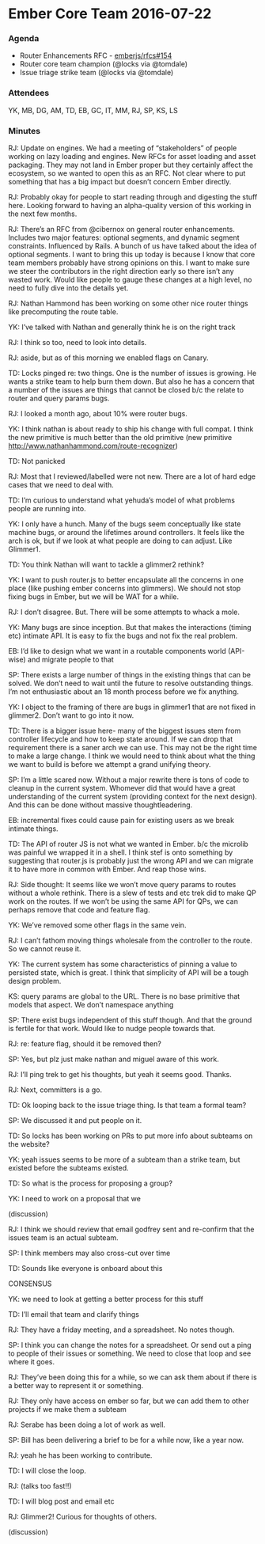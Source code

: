 Ember Core Team 2016-07-22
==========================

### Agenda

-   Router Enhancements RFC - [emberjs/rfcs\#154](https://github.com/emberjs/rfcs/pull/154)
-   Router core team champion (<span class="citation" data-cites="locks">@locks</span> via <span class="citation" data-cites="tomdale">@tomdale</span>)
-   Issue triage strike team (<span class="citation" data-cites="locks">@locks</span> via <span class="citation" data-cites="tomdale">@tomdale</span>)

### Attendees

YK, MB, DG, AM, TD, EB, GC, IT, MM, RJ, SP, KS, LS

### Minutes

RJ: Update on engines. We had a meeting of “stakeholders” of people working on lazy loading and engines. New RFCs for asset loading and asset packaging. They may not land in Ember proper but they certainly affect the ecosystem, so we wanted to open this as an RFC. Not clear where to put something that has a big impact but doesn’t concern Ember directly.

RJ: Probably okay for people to start reading through and digesting the stuff here. Looking forward to having an alpha-quality version of this working in the next few months.

RJ: There’s an RFC from <span class="citation" data-cites="cibernox">@cibernox</span> on general router enhancements. Includes two major features: optional segments, and dynamic segment constraints. Influenced by Rails. A bunch of us have talked about the idea of optional segments. I want to bring this up today is because I know that core team members probably have strong opinions on this. I want to make sure we steer the contributors in the right direction early so there isn’t any wasted work. Would like people to gauge these changes at a high level, no need to fully dive into the details yet.

RJ: Nathan Hammond has been working on some other nice router things like precomputing the route table.

YK: I’ve talked with Nathan and generally think he is on the right track

RJ: I think so too, need to look into details.

RJ: aside, but as of this morning we enabled flags on Canary.

TD: Locks pinged re: two things. One is the number of issues is growing. He wants a strike team to help burn them down. But also he has a concern that a number of the issues are things that cannot be closed b/c the relate to router and query params bugs.

RJ: I looked a month ago, about 10% were router bugs.

YK: I think nathan is about ready to ship his change with full compat. I think the new primitive is much better than the old primitive (new primitive http://www.nathanhammond.com/route-recognizer)

TD: Not panicked

RJ: Most that I reviewed/labelled were not new. There are a lot of hard edge cases that we need to deal with.

TD: I’m curious to understand what yehuda’s model of what problems people are running into.

YK: I only have a hunch. Many of the bugs seem conceptually like state machine bugs, or around the lifetimes around controllers. It feels like the arch is ok, but if we look at what people are doing to can adjust. Like Glimmer1.

TD: You think Nathan will want to tackle a glimmer2 rethink?

YK: I want to push router.js to better encapsulate all the concerns in one place (like pushing ember concerns into glimmers). We should not stop fixing bugs in Ember, but we will be WAT for a while.

RJ: I don’t disagree. But. There will be some attempts to whack a mole.

YK: Many bugs are since inception. But that makes the interactions (timing etc) intimate API. It is easy to fix the bugs and not fix the real problem.

EB: I’d like to design what we want in a routable components world (API-wise) and migrate people to that

SP: There exists a large number of things in the existing things that can be solved. We don’t need to wait until the future to resolve outstanding things. I’m not enthusiastic about an 18 month process before we fix anything.

YK: I object to the framing of there are bugs in glimmer1 that are not fixed in glimmer2. Don’t want to go into it now.

TD: There is a bigger issue here- many of the biggest issues stem from controller lifecycle and how to keep state around. If we can drop that requirement there is a saner arch we can use. This may not be the right time to make a large change. I think we would need to think about what the thing we want to build is before we attempt a grand unifying theory.

SP: I’m a little scared now. Without a major rewrite there is tons of code to cleanup in the current system. Whomever did that would have a great understanding of the current system (providing context for the next design). And this can be done without massive thoughtleadering.

EB: incremental fixes could cause pain for existing users as we break intimate things.

TD: The API of router JS is not what we wanted in Ember. b/c the microlib was painful we wrapped it in a shell. I think stef is onto something by suggesting that router.js is probably just the wrong API and we can migrate it to have more in common with Ember. And reap those wins.

RJ: Side thought: It seems like we won’t move query params to routes without a whole rethink. There is a slew of tests and etc trek did to make QP work on the routes. If we won’t be using the same API for QPs, we can perhaps remove that code and feature flag.

YK: We’ve removed some other flags in the same vein.

RJ: I can’t fathom moving things wholesale from the controller to the route. So we cannot reuse it.

YK: The current system has some characteristics of pinning a value to persisted state, which is great. I think that simplicity of API will be a tough design problem.

KS: query params are global to the URL. There is no base primitive that models that aspect. We don’t namespace anything

SP: There exist bugs independent of this stuff though. And that the ground is fertile for that work. Would like to nudge people towards that.

RJ: re: feature flag, should it be removed then?

SP: Yes, but plz just make nathan and miguel aware of this work.

RJ: I’ll ping trek to get his thoughts, but yeah it seems good. Thanks.

RJ: Next, committers is a go.

TD: Ok looping back to the issue triage thing. Is that team a formal team?

SP: We discussed it and put people on it.

TD: So locks has been working on PRs to put more info about subteams on the website?

YK: yeah issues seems to be more of a subteam than a strike team, but existed before the subteams existed.

TD: So what is the process for proposing a group?

YK: I need to work on a proposal that we

(discussion)

RJ: I think we should review that email godfrey sent and re-confirm that the issues team is an actual subteam.

SP: I think members may also cross-cut over time

TD: Sounds like everyone is onboard about this

CONSENSUS

YK: we need to look at getting a better process for this stuff

TD: I’ll email that team and clarify things

RJ: They have a friday meeting, and a spreadsheet. No notes though.

SP: I think you can change the notes for a spreadsheet. Or send out a ping to people of their issues or something. We need to close that loop and see where it goes.

RJ: They’ve been doing this for a while, so we can ask them about if there is a better way to represent it or something.

RJ: They only have access on ember so far, but we can add them to other projects if we make them a subteam

RJ: Serabe has been doing a lot of work as well.

SP: Bill has been delivering a brief to be for a while now, like a year now.

RJ: yeah he has been working to contribute.

TD: I will close the loop.

RJ: (talks too fast!!)

TD: I will blog post and email etc

RJ: Glimmer2! Curious for thoughts of others.

(discussion)
